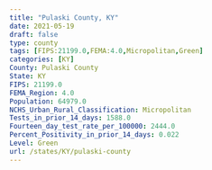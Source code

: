 ```yaml
---
title: "Pulaski County, KY"
date: 2021-05-19
draft: false
type: county
tags: [FIPS:21199.0,FEMA:4.0,Micropolitan,Green]
categories: [KY]
County: Pulaski County
State: KY
FIPS: 21199.0
FEMA_Region: 4.0
Population: 64979.0
NCHS_Urban_Rural_Classification: Micropolitan
Tests_in_prior_14_days: 1588.0
Fourteen_day_test_rate_per_100000: 2444.0
Percent_Positivity_in_prior_14_days: 0.022
Level: Green
url: /states/KY/pulaski-county
---
```



